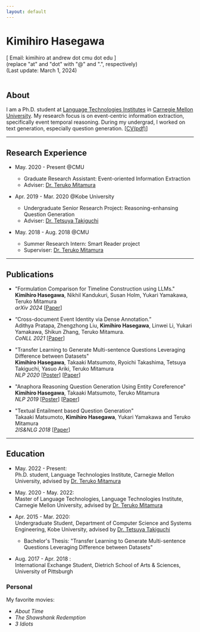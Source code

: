 ```yaml
---
layout: default
---
```


# Kimihiro Hasegawa
[ Email: kimihiro at andrew dot cmu dot edu ]<br/>
(replace "at" and "dot" with "@" and ".", respectively)<br/>
(Last update: March 1, 2024)<br/><br/>

## About
I am a Ph.D. student at [Language Technologies Institutes](https://www.lti.cs.cmu.edu/) in [Carnegie Mellon University](https://www.cmu.edu/). My research focus is on event-centric information extraction, specifically event temporal reasoning. During my undergrad, I worked on text generation, especially question generation. [[CV(pdf)](https://drive.google.com/file/d/1fGAvWT2AmVUpuLq5hNzCks8o8zg_ZxzG/view?usp=sharing)]

<!-- ### _News_ -->

***
<!-- <br/> -->
## Research Experience
- May. 2020 - Present @CMU <br/>
  - Graduate Research Assistant: Event-oriented Information Extraction
  - Adviser: [Dr. Teruko Mitamura](http://www.cs.cmu.edu/~teruko/)

- Apr. 2019 - Mar. 2020 @Kobe University <br/>
  - Undergraduate Senior Research Project: Reasoning-enhansing Question Generation
  - Adviser: [Dr. Tetsuya Takiguchi](http://www.me.cs.scitec.kobe-u.ac.jp/~takigu/)

- May. 2018 - Aug. 2018 @CMU <br/>
  - Summer Research Intern: Smart Reader project
  - Superviser: [Dr. Teruko Mitamura](http://www.cs.cmu.edu/~teruko/)

***
<!-- <br/> -->
## Publications
- "Formulation Comparison for Timeline Construction using LLMs." <br/>
  __Kimihiro Hasegawa__, Nikhil Kandukuri, Susan Holm, Yukari Yamakawa, Teruko Mitamura<br/>
  _arXiv 2024_ [[Paper](https://arxiv.org/submit/5426384/view)]
- “Cross-document Event Identity via Dense Annotation.” <br/> 
  Adithya Pratapa, Zhengzhong Liu, __Kimihiro Hasegawa__, Linwei Li, Yukari Yamakawa, Shikun
Zhang, Teruko Mitamura.<br/>
  _CoNLL 2021_ [[Paper](https://aclanthology.org/2021.conll-1.39/)]

- "Transfer Learning to Generate Multi-sentence Questions Leveraging Difference between Datasets"<br/>
  __Kimihiro Hasegawa__, Takaaki Matsumoto, Ryoichi Takashima, Tetsuya Takiguchi, Yasuo Ariki, Teruko Mitamura<br/>
  _NLP 2020_ [[Poster](https://drive.google.com/file/d/1icHQc61CXhp-nS1lZLuxd0rke1Rbk3B9/view?usp=sharing)] [[Paper](https://www.anlp.jp/proceedings/annual_meeting/2020/pdf_dir/P5-26.pdf)]

- "Anaphora Reasoning Question Generation Using Entity Coreference"<br/>
  __Kimihiro Hasegawa__, Takaaki Matsumoto, Teruko Mitamura<br/>
  _NLP 2019_ [[Poster](https://drive.google.com/file/d/1LlrQe4RhtwODTitexcz3iuEYe4J_qlo3/view?usp=sharing)] [[Paper](http://www.anlp.jp/proceedings/annual_meeting/2019/pdf_dir/P5-18.pdf)]

- "Textual Entailment based Question Generation"<br/>
  Takaaki Matsumoto, __Kimihiro Hasegawa__, Yukari Yamakawa and Teruko Mitamura<br/>
  _2IS&NLG 2018_ [[Paper](https://www.aclweb.org/anthology/W18-6704)]

***
<!-- <br/> -->
## Education
- May. 2022 - Present: <br />
  Ph.D. student, Language Technologies Institute, Carnegie Mellon University, advised by [Dr. Teruko Mitamura](http://www.cs.cmu.edu/~teruko/)
  
- May. 2020 - May. 2022: <br/>
  Master of Language Technologies, Language Technologies Institute, Carnegie Mellon University, advised by [Dr. Teruko Mitamura](http://www.cs.cmu.edu/~teruko/)

- Apr. 2015 - Mar. 2020: <br/>
  Undergraduate Student, Department of Computer Science and Systems Engineering, Kobe University, advised by [Dr. Tetsuya Takiguchi](http://www.me.cs.scitec.kobe-u.ac.jp/~takigu/)
  - Bachelor's Thesis: "Transfer Learning to Generate Multi-sentence Questions Leveraging Difference between Datasets"

- Aug. 2017 - Apr. 2018 : <br/>
  International Exchange Student, Dietrich School of Arts & Sciences, University of Pittsburgh

<!-- <br/> -->
### Personal
My favorite movies:
- _About Time_
- _The Shawshank Redemption_
- _3 Idiots_
